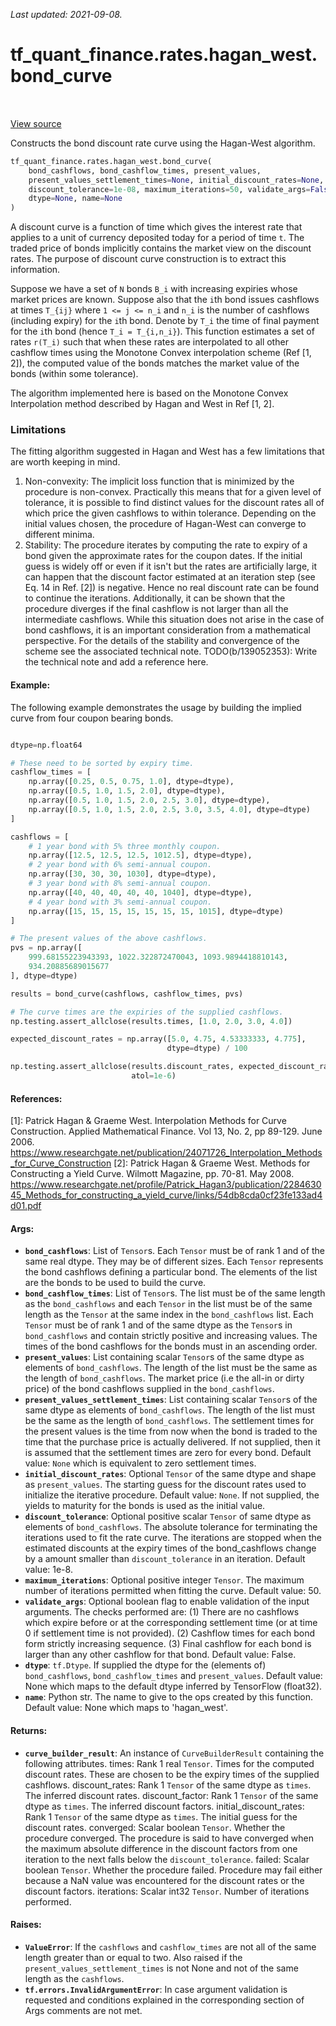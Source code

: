 <!--
This file is generated by a tool. Do not edit directly.
For open-source contributions the docs will be updated automatically.
-->

*Last updated: 2021-09-08.*

<div itemscope itemtype="http://developers.google.com/ReferenceObject">
<meta itemprop="name" content="tf_quant_finance.rates.hagan_west.bond_curve" />
<meta itemprop="path" content="Stable" />
</div>

# tf_quant_finance.rates.hagan_west.bond_curve

<!-- Insert buttons and diff -->

<table class="tfo-notebook-buttons tfo-api" align="left">
</table>

<a target="_blank" href="https://github.com/google/tf-quant-finance/blob/master/tf_quant_finance/rates/hagan_west/bond_curve.py">View source</a>



Constructs the bond discount rate curve using the Hagan-West algorithm.

```python
tf_quant_finance.rates.hagan_west.bond_curve(
    bond_cashflows, bond_cashflow_times, present_values,
    present_values_settlement_times=None, initial_discount_rates=None,
    discount_tolerance=1e-08, maximum_iterations=50, validate_args=False,
    dtype=None, name=None
)
```



<!-- Placeholder for "Used in" -->


A discount curve is a function of time which gives the interest rate that
applies to a unit of currency deposited today for a period of  time `t`.
The traded price of bonds implicitly contains the market view on the discount
rates. The purpose of discount curve construction is to extract this
information.

Suppose we have a set of `N` bonds `B_i` with increasing expiries whose market
prices are known.
Suppose also that the `i`th bond issues cashflows at times `T_{ij}` where
`1 <= j <= n_i` and `n_i` is the number of cashflows (including expiry)
for the `i`th bond.
Denote by `T_i` the time of final payment for the `i`th bond
(hence `T_i = T_{i,n_i}`). This function estimates a set of rates `r(T_i)`
such that when these rates are interpolated to all other cashflow times using
the Monotone Convex interpolation scheme (Ref [1, 2]), the computed value of
the bonds matches the market value of the bonds (within some tolerance).

The algorithm implemented here is based on the Monotone Convex Interpolation
method described by Hagan and West in Ref [1, 2].


### Limitations

The fitting algorithm suggested in Hagan and West has a few limitations that
are worth keeping in mind.

  1. Non-convexity: The implicit loss function that is minimized by the
    procedure is non-convex. Practically this means that for a given level of
    tolerance, it is possible to find distinct values for the discount rates
    all of which price the given cashflows to within tolerance. Depending
    on the initial values chosen, the procedure of Hagan-West can converge to
    different minima.
  2. Stability: The procedure iterates by computing the rate to expiry of
    a bond given the approximate rates for the coupon dates. If the initial
    guess is widely off or even if it isn't but the rates are artificially
    large, it can happen that the discount factor estimated at an iteration
    step (see Eq. 14 in Ref. [2]) is negative. Hence no real discount rate
    can be found to continue the iterations. Additionally, it can be shown
    that the procedure diverges if the final cashflow is not larger than
    all the intermediate cashflows. While this situation does not arise in
    the case of bond cashflows, it is an important consideration from a
    mathematical perspective. For the details of the stability and
    convergence of the scheme see the associated technical note.
    TODO(b/139052353): Write the technical note and add a reference here.

#### Example:

The following example demonstrates the usage by building the implied curve
from four coupon bearing bonds.

```python

dtype=np.float64

# These need to be sorted by expiry time.
cashflow_times = [
    np.array([0.25, 0.5, 0.75, 1.0], dtype=dtype),
    np.array([0.5, 1.0, 1.5, 2.0], dtype=dtype),
    np.array([0.5, 1.0, 1.5, 2.0, 2.5, 3.0], dtype=dtype),
    np.array([0.5, 1.0, 1.5, 2.0, 2.5, 3.0, 3.5, 4.0], dtype=dtype)
]

cashflows = [
    # 1 year bond with 5% three monthly coupon.
    np.array([12.5, 12.5, 12.5, 1012.5], dtype=dtype),
    # 2 year bond with 6% semi-annual coupon.
    np.array([30, 30, 30, 1030], dtype=dtype),
    # 3 year bond with 8% semi-annual coupon.
    np.array([40, 40, 40, 40, 40, 1040], dtype=dtype),
    # 4 year bond with 3% semi-annual coupon.
    np.array([15, 15, 15, 15, 15, 15, 15, 1015], dtype=dtype)
]

# The present values of the above cashflows.
pvs = np.array([
    999.68155223943393, 1022.322872470043, 1093.9894418810143,
    934.20885689015677
], dtype=dtype)

results = bond_curve(cashflows, cashflow_times, pvs)

# The curve times are the expiries of the supplied cashflows.
np.testing.assert_allclose(results.times, [1.0, 2.0, 3.0, 4.0])

expected_discount_rates = np.array([5.0, 4.75, 4.53333333, 4.775],
                                   dtype=dtype) / 100

np.testing.assert_allclose(results.discount_rates, expected_discount_rates,
                           atol=1e-6)
```

#### References:

[1]: Patrick Hagan & Graeme West. Interpolation Methods for Curve
  Construction. Applied Mathematical Finance. Vol 13, No. 2, pp 89-129.
  June 2006.
https://www.researchgate.net/publication/24071726_Interpolation_Methods_for_Curve_Construction
[2]: Patrick Hagan & Graeme West. Methods for Constructing a Yield Curve.
  Wilmott Magazine, pp. 70-81. May 2008.
https://www.researchgate.net/profile/Patrick_Hagan3/publication/228463045_Methods_for_constructing_a_yield_curve/links/54db8cda0cf23fe133ad4d01.pdf

#### Args:


* <b>`bond_cashflows`</b>: List of `Tensor`s. Each `Tensor` must be of rank 1 and of
  the same real dtype. They may be of different sizes. Each `Tensor`
  represents the bond cashflows defining a particular bond. The elements of
  the list are the bonds to be used to build the curve.
* <b>`bond_cashflow_times`</b>: List of `Tensor`s. The list must be of the same length
  as the `bond_cashflows` and each `Tensor` in the list must be of the same
  length as the `Tensor` at the same index in the `bond_cashflows` list.
  Each `Tensor` must be of rank 1 and of the same dtype as the `Tensor`s in
  `bond_cashflows` and contain strictly positive and increasing values. The
  times of the bond cashflows for the bonds must in an ascending order.
* <b>`present_values`</b>: List containing scalar `Tensor`s of the same dtype as
  elements of `bond_cashflows`. The length of the list must be the same as
  the length of `bond_cashflows`. The market price (i.e the all-in or dirty
  price) of the bond cashflows supplied in the `bond_cashflows`.
* <b>`present_values_settlement_times`</b>: List containing scalar `Tensor`s of the
  same dtype as elements of `bond_cashflows`. The length of the list must be
  the same as the length of `bond_cashflows`. The settlement times for the
  present values is the time from now when the bond is traded to the time
  that the purchase price is actually delivered. If not supplied, then it is
  assumed that the settlement times are zero for every bond.
  Default value: `None` which is equivalent to zero settlement times.
* <b>`initial_discount_rates`</b>: Optional `Tensor` of the same dtype and shape as
  `present_values`. The starting guess for the discount rates used to
  initialize the iterative procedure.
  Default value: `None`. If not supplied, the yields to maturity for the
    bonds is used as the initial value.
* <b>`discount_tolerance`</b>: Optional positive scalar `Tensor` of same dtype as
  elements of `bond_cashflows`. The absolute tolerance for terminating the
  iterations used to fit the rate curve. The iterations are stopped when the
  estimated discounts at the expiry times of the bond_cashflows change by a
  amount smaller than `discount_tolerance` in an iteration.
  Default value: 1e-8.
* <b>`maximum_iterations`</b>: Optional positive integer `Tensor`. The maximum number
  of iterations permitted when fitting the curve.
  Default value: 50.
* <b>`validate_args`</b>: Optional boolean flag to enable validation of the input
  arguments. The checks performed are: (1) There are no cashflows which
  expire before or at the corresponding settlement time (or at time 0 if
  settlement time is not provided). (2) Cashflow times for each bond form
  strictly increasing sequence. (3) Final cashflow for each bond is larger
  than any other cashflow for that bond.
  Default value: False.
* <b>`dtype`</b>: `tf.Dtype`. If supplied the dtype for the (elements of)
  `bond_cashflows`, `bond_cashflow_times` and `present_values`.
  Default value: None which maps to the default dtype inferred by TensorFlow
    (float32).
* <b>`name`</b>: Python str. The name to give to the ops created by this function.
  Default value: None which maps to 'hagan_west'.


#### Returns:


* <b>`curve_builder_result`</b>: An instance of `CurveBuilderResult` containing the
  following attributes.
  times: Rank 1 real `Tensor`. Times for the computed discount rates. These
    are chosen to be the expiry times of the supplied cashflows.
  discount_rates: Rank 1 `Tensor` of the same dtype as `times`.
    The inferred discount rates.
  discount_factor: Rank 1 `Tensor` of the same dtype as `times`.
    The inferred discount factors.
  initial_discount_rates: Rank 1 `Tensor` of the same dtype as `times`. The
    initial guess for the discount rates.
  converged: Scalar boolean `Tensor`. Whether the procedure converged.
    The procedure is said to have converged when the maximum absolute
    difference in the discount factors from one iteration to the next falls
    below the `discount_tolerance`.
  failed: Scalar boolean `Tensor`. Whether the procedure failed. Procedure
    may fail either because a NaN value was encountered for the discount
    rates or the discount factors.
  iterations: Scalar int32 `Tensor`. Number of iterations performed.


#### Raises:


* <b>`ValueError`</b>: If the `cashflows` and `cashflow_times` are not all of the same
  length greater than or equal to two. Also raised if the
  `present_values_settlement_times` is not None and not of the same length
  as the `cashflows`.
* <b>`tf.errors.InvalidArgumentError`</b>: In case argument validation is requested and
  conditions explained in the corresponding section of Args comments are not
  met.